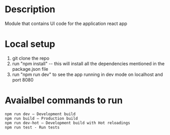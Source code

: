 # Description
Module that contains UI code for the application react app

# Local setup

1. git clone the repo
2. run "npm install" -- this will install all the dependencies mentioned in the package.json file
3. run "npm run dev" to see the app running in dev mode on localhost and port 8080

# Avaialbel commands to run

    npm run dev — Development build
    npm run build — Production build
    npm run dev-hot — Development build with Hot reloadings
    npm run test - Run tests
